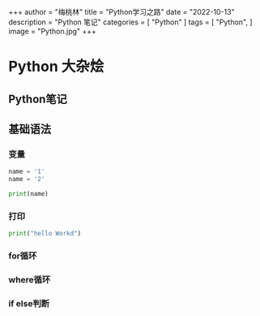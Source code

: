 +++
author = "梅桃林"
title = "Python学习之路"
date = "2022-10-13"
description = "Python 笔记"
categories = [
    "Python"
]
tags = [
    "Python",
]
image = "Python.jpg"
+++


<!--more-->


# Python  大杂烩


## Python笔记



## 基础语法
### 变量

```python
name = '1'
name = '2'

print(name)

```
### 打印
```python
print("hello Workd")

```
### for循环
### where循环
### if else判断
